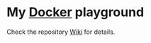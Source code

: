 # My [Docker](https://www.docker.com/) playground

Check the repository [Wiki](https://github.com/marcelstanley/docker/wiki) for details.
